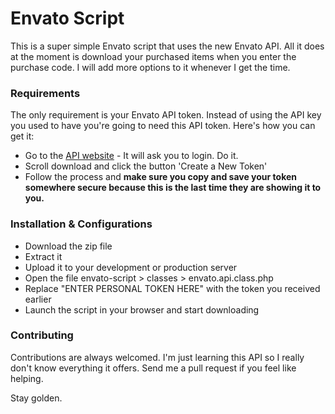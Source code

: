 # Envato Script

This is a super simple Envato script that uses the new Envato API. All it does at the moment is download your purchased items when you enter the purchase code. I will add more options to it whenever I get the time.

### Requirements
The only requirement is your Envato API token. Instead of using the API key you used to have you're going to need this API token. Here's how you can get it:
- Go to the [API website] - It will ask you to login. Do it.
- Scroll download and click the button 'Create a New Token'
- Follow the process and **make sure you copy and save your token somewhere secure because this is the last time they are showing it to you.**

### Installation & Configurations
- Download the zip file
- Extract it
- Upload it to your development or production server
- Open the file envato-script > classes > envato.api.class.php
- Replace "ENTER PERSONAL TOKEN HERE" with the token you received earlier
- Launch the script in your browser and start downloading

### Contributing
Contributions are always welcomed. I'm just learning this API so I really don't know everything it offers. Send me a pull request if you feel like helping.

Stay golden.

[API website]:https://build.envato.com/my-apps
